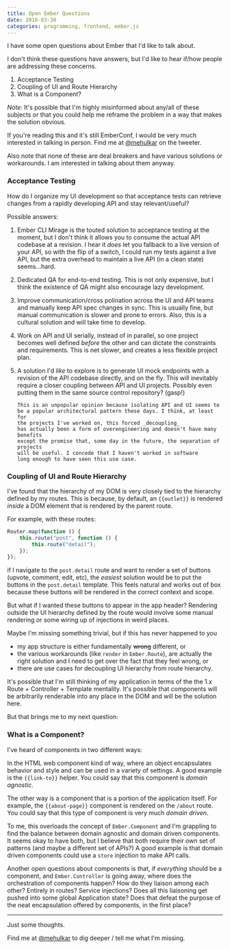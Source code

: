 ```yaml
---
title: Open Ember Questions
date: 2016-03-30
categories: programming, frontend, ember.js
---
```


I have some open questions about Ember that I'd like to talk about.

I don't think these questions have answers, but I'd like to hear
if/how people are addressing these concerns.

1. Acceptance Testing
1. Coupling of UI and Route Hierarchy
1. What is a Component?

_Note:_ It's possible that I'm highly misinformed about any/all
of these subjects or that you could help me reframe the problem
in a way that makes the solution obvious.

If you're reading this and it's still EmberConf, I would be very
much interested in talking in person. Find me at [@mehulkar](//twitter.com/mehulkar)
on the tweeter.

Also note that none of these are deal breakers and have various
solutions or workarounds. I am interested in talking about them
anyway.

### Acceptance Testing

How do I organize my UI development so that acceptance tests can
retrieve changes from a rapidly developing API and stay relevant/useful?

Possible answers:

1.  Ember CLI Mirage is the touted solution to acceptance testing
    at the moment, but I don't think it allows you to consume the actual API
    codebase at a revision. I hear it _does_ let you fallback to a live version of
    your API, so with the flip of a switch, I could run my tests against
    a live API, but the extra overhead to maintain a live API (in a clean state)
    seems...hard.
1.  Dedicated QA for end-to-end testing. This
    is not only expensive, but I think the existence of QA
    might also encourage lazy development.
1.  Improve communication/cross polination across the UI and API teams and
    manually keep API spec changes in sync. This is usually fine,
    but manual communication is slower and prone to errors. Also, this is a
    cultural solution and will take time to develop.
1.  Work on API and UI serially, instead of in parallel, so one project
    becomes well defined _before_ the other and can dictate the
    constraints and requirements. This is net slower, and creates a less
    flexible project plan.
1.  A solution I'd _like_ to explore is to generate UI mock endpoints
    with a revision of the API codebase directly, and on the fly. This
    will inevitably require a closer coupling between API and UI projects.
    Possibly even putting them in the same source control repository? (gasp!)

        This is an unpopular opinion because isolating API and UI seems to
        be a popular architectural pattern these days. I think, at least for
        the projects I've worked on, this forced _decoupling_
        has actually been a form of overengineering and doesn't have many benefits
        except the promise that, some day in the future, the separation of projects
        will be useful. I concede that I haven't worked in software
        long enough to have seen this use case.

### Coupling of UI and Route Hierarchy

I've found that the hierarchy of my DOM is very closely tied to the hierarchy
defined by my routes. This is because, by default, an `{{outlet}}` is rendered
_inside_ a DOM element that is rendered by the parent route.

For example, with these routes:

```js
Router.map(function () {
    this.route("post", function () {
        this.route("detail");
    });
});
```

if I navigate to the `post.detail` route and want to render
a set of buttons (upvote, comment, edit, etc), the _easiest_ solution would
be to put the buttons in the `post.detail` template. This feels natural
and works out of box because these buttons will be rendered in the
correct context and scope.

But what if I wanted these buttons to
appear in the app header? Rendering outside the UI hierarchy
defined by the route would involve some manual rendering or
some wiring up of injections in weird places.

Maybe I'm missing something trivial, but if this has never happened to you

-   my app structure is either fundamentally <del>wrong</del> different, or
-   the various workarounds (like `render` in `Ember.Route`),
    are actually the right solution and I need to get over the fact that they feel wrong, or
-   there are use cases for decoupling UI hierarchy from route hierarchy.

It's possible that I'm still thinking of my application in terms of the the 1.x
Route + Controller + Template mentality. It's possible that components will
be arbitrarily renderable into any place in the DOM and will be the solution here.

But that brings me to my next question:

### What is a Component?

I've heard of components in two different ways:

In the HTML web component kind of way, where an object encapsulates
behavior and style and can be used in a variety of settings. A good
example is the `{{link-to}}` helper. You could say that this
component is _domain agnostic_.

The other way is a component that is a portion of the application itself.
For example, the `{{about-page}}` component is rendered on the `/about`
route. You could say that this type of component is very much _domain driven_.

To me, this overloads the concept of `Ember.Component` and I'm grappling
to find the balance between domain agnostic and domain driven components.
It seems okay to have both, but I believe that both require their own set
of patterns (and maybe a different set of APIs?)
A good example is that domain driven components could use a `store`
injection to make API calls.

Another open questions about components is that, if _everything_ should be
a component, and `Ember.Controller` is going away, where does the orchestration
of components happen? How do they liaison among each other? Entirely in routes?
Service injections? Does all this liaisoning get pushed into some global
Application state? Does that defeat the purpose of the neat encapsulation
offered by components, in the first place?

---

Just some thoughts.

Find me at [@mehulkar](//twitter.com/mehulkar) to dig deeper /
tell me what I'm missing.
